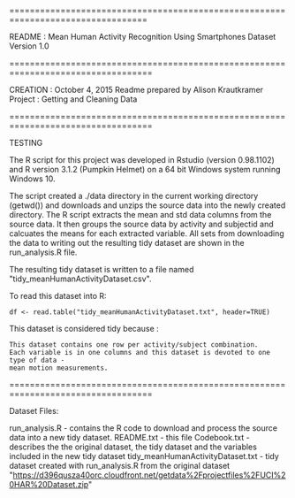 =================================================================================

README : Mean Human Activity Recognition Using Smartphones Dataset
Version 1.0

==================================================================================

CREATION : October 4, 2015
Readme prepared by Alison Krautkramer
Project : Getting and Cleaning Data 

==================================================================================

TESTING 

The R script for this project was developed in Rstudio (version 0.98.1102) and 
R version 3.1.2 (Pumpkin Helmet) on a 64 bit Windows system running Windows 10.

The script created a ./data directory in the current working directory (getwd()) and 
downloads and unzips the source data into the newly created directory.  The R script
extracts the mean and std data columns from the source data.  It then groups the 
source data by activity and subjectid and calcuates the means for each extracted variable.
All sets from downloading the data to writing out the resulting tidy dataset are 
shown in the run_analysis.R file.

The resulting tidy dataset is written to a file named "tidy_meanHumanActivityDataset.csv". 

To read this dataset into R:

	df <- read.table("tidy_meanHumanActivityDataset.txt", header=TRUE)

This dataset is considered tidy because :

	This dataset contains one row per activity/subject combination. 
	Each variable is in one columns and this dataset is devoted to one type of data - 
	mean motion measurements.

==================================================================================

Dataset Files:

run_analysis.R   - contains the R code to download and process the source data into 
		   a new tidy dataset.
README.txt	 - this file
Codebook.txt	 - describes the the original dataset, the tidy dataset and the variables 
		   included in the new tidy dataset
tidy_meanHumanActivityDataset.txt - tidy dataset created with run_analysis.R from the original
		  dataset "https://d396qusza40orc.cloudfront.net/getdata%2Fprojectfiles%2FUCI%20HAR%20Dataset.zip"


